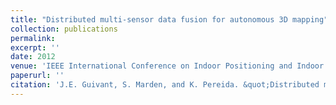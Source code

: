 ```yaml
---
title: "Distributed multi-sensor data fusion for autonomous 3D mapping"
collection: publications
permalink: 
excerpt: ''
date: 2012
venue: 'IEEE International Conference on Indoor Positioning and Indoor Navigation (IPIN)'
paperurl: ''
citation: 'J.E. Guivant, S. Marden, and K. Pereida. &quot;Distributed multi-sensor data fusion for autonomous 3D mapping&quot;, in Proceedings of the <i>IEEE International Conference on Indoor Positioning and Indoor Navigation (IPIN)</i>, (2012).'
---
```



